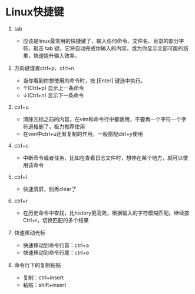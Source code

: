 Linux快捷键
==========
1. tab
	- 应该是linux最常用的快捷键了，输入任何命令、文件名、目录的部分字符，敲击 tab 键。它将自动完成你输入的内容，或为你显示全部可能的结果，快速提升输入效率。

1. 方向键或者ctrl+p、ctrl+n
	- 当你看到你想使用的命令时，按 [Enter] 键选中执行。
	- ↑(Ctrl+p) 显示上一条命令
	- ↓(Ctrl+n) 显示下一条命令

1. ctrl+u
	- 清除光标之前的内容，在vim和命令行中都适用，不要再一个字符一个字符退格删了，极力推荐使用
	- 在vim中ctrl+u还有复制的作用，一般搭配ctrl+y使用

1. ctrl+c
	- 中断命令或者任务，比如在查看日志文件时，想停在某个地方，就可以使用该命令

1. ctrl+l
	- 快速清屏，别再clear了

1. ctrl+r
	- 在历史命令中查找，比history更高效，根据输入的字符模糊匹配。继续按Ctrl+r，切换匹配的多个结果

1. 快速移动光标
	- 快速移动到命令行首：ctrl+a
	- 快速移动到命令行尾：ctrl+e

1. 命令行下的复制粘贴
	- 复制：ctrl+insert
	- 粘贴：shift+insert
